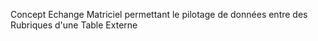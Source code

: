 Concept Echange Matriciel permettant le pilotage de données entre des Rubriques d'une Table Externe
